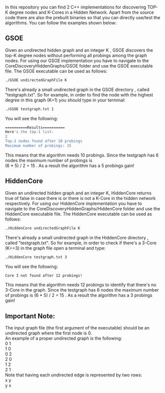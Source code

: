 In this repository you can find 2 C++ implementations for discovering TOP-K degree nodes and K-Cores in a Hidden Network.
Apart from the source code there are also the prebuilt binaries so that you can directly use/test the algorithms.
You can follow the examples shown below:


## GSOE  
Given an undirected hidden graph and an integer K , GSOE discovers the top-K degree nodes without performing all probings among the graph nodes.
For using our GSOE implementation you have to navigate to the CoreDiscoveryHiddenGraphs/GSOE folder and use the GSOE executable file. The GSOE executable can be used as follows:  
```bash
./GSOE undirectedGraphFile K
```  
There's already a small undirected graph in the GSOE directory , called "testgraph.txt". So for example, in order to find the node with the highest degree in this graph (K=1) you should type in your terminal:  
```bash
./GSOE testgraph.txt 1
```  
You will see the following:  
```bash
==========Results==========
Here's the top-1 list:
2
Top-1 nodes found after 10 probings
Maximum number of probings: 15
```  
This means that the algorithm needs 10 probings. Since the testgraph has 6 nodes the maximum number of probings is  
(6 * 5) / 2 = 15 . As a result the algorithm has a 5 probings gain!  
  
  
## HiddenCore  
Given an undirected hidden graph and an integer K, HiddenCore returns true of false in case there is or there is not a K-Core in the hidden network respectively.
For using our HiddenCore implementation you have to navigate to the CoreDiscoveryHiddenGraphs/HiddenCore folder and use the HiddenCore executable file. The HiddenCore executable can be used as follows:  
```bash
./HiddenCore undirectedGraphFile K
```  
There's already a small undirected graph in the HiddenCore directory , called "testgraph.txt". So for example, in order to check if there's a 3-Core (K==3) in the graph file open a terminal and type:  
```bash
./HiddenCore testgraph.txt 3
```  
You will see the following:  
```bash
Core 3 not found after 12 probings!
``` 
This means that the algorithm needs 12 probings to identify that there's no 3-Core in the graph. Since the testgraph has 6 nodes the maximum number of probings is (6 * 5) / 2 = 15 . As a result the algorithm has a 3 probings gain!  
  
  
## Important Note:  
The input graph file (the first argument of the executable) should be an undirected graph where the first node is 0.  
An example of a proper undirected graph is the following:  
0 1  
1 0  
0 2  
2 0  
1 2  
2 1  
Note that having each undirected edge is represented by two rows:  
x y  
y x  
